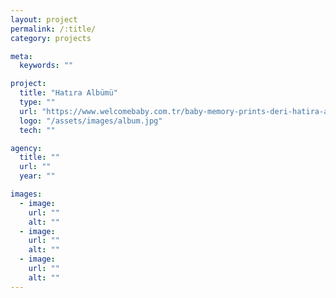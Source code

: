 ```yaml
---
layout: project
permalink: /:title/
category: projects

meta:
  keywords: ""

project:
  title: "Hatıra Albümü"
  type: ""
  url: "https://www.welcomebaby.com.tr/baby-memory-prints-deri-hatira-albumu-mavi?gclid=Cj0KCQiA-JXiBRCpARIsAGqF8wU0HEeidg20wKvLuZ3f_g_0antW8WzylU2Mv1vQLG69fmgW_rdtyUIaApY8EALw_wcB"
  logo: "/assets/images/album.jpg"
  tech: ""

agency:
  title: ""
  url: ""
  year: ""

images:
  - image:
    url: ""
    alt: ""
  - image:
    url: ""
    alt: ""
  - image:
    url: ""
    alt: ""
---
```

<p></p>
